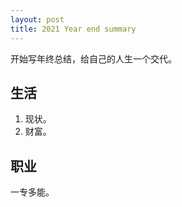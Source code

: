 ```yaml
---
layout: post
title: 2021 Year end summary
---
```


开始写年终总结，给自己的人生一个交代。

<!--more-->

## 生活

1. 现状。
2. 财富。

## 职业

一专多能。


